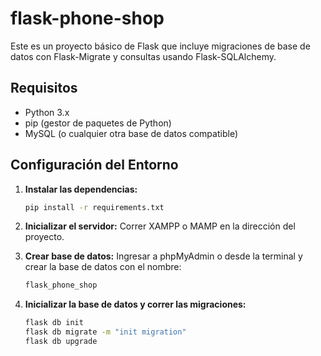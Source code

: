 # flask-phone-shop

Este es un proyecto básico de Flask que incluye migraciones de base de datos con Flask-Migrate y consultas usando Flask-SQLAlchemy.

## Requisitos

- Python 3.x
- pip (gestor de paquetes de Python)
- MySQL (o cualquier otra base de datos compatible)

## Configuración del Entorno

1. **Instalar las dependencias:**
   ```bash
   pip install -r requirements.txt

2. **Inicializar el servidor:**
  Correr XAMPP o MAMP en la dirección del proyecto.

3. **Crear base de datos:**
  Ingresar a phpMyAdmin o desde la terminal y crear la base de datos con el nombre:
   ```bash
   flask_phone_shop

4. **Inicializar la base de datos y correr las migraciones:**
   ```bash
   flask db init
   flask db migrate -m "init migration"
   flask db upgrade

